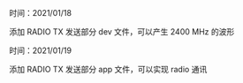 时间：2021/01/18

  添加 RADIO TX 发送部分 dev 文件，可以产生 2400 MHz 的波形

时间：2021/01/19
  
  添加 RADIO TX 发送部分 app 文件，可以实现 radio 通讯
